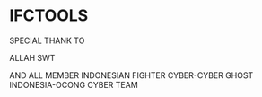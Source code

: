 # IFCTOOLS

SPECIAL THANK TO

ALLAH SWT

AND ALL MEMBER INDONESIAN FIGHTER CYBER-CYBER GHOST INDONESIA-OCONG CYBER TEAM